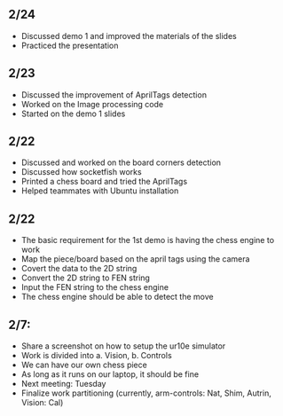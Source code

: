 ## 2/24
- Discussed demo 1 and improved the materials of the slides
- Practiced the presentation

## 2/23
- Discussed the improvement of AprilTags detection
- Worked on the Image processing code
- Started on the demo 1 slides

## 2/22
- Discussed and worked on the board corners detection
- Discussed how socketfish works
- Printed a chess board and tried the AprilTags
- Helped teammates with Ubuntu installation

## 2/22
- The basic requirement for the 1st demo is having the chess engine to work
- Map the piece/board based on the april tags using the camera
- Covert the data to the 2D string
- Convert the 2D string to FEN string
- Input the FEN string to the chess engine
- The chess engine should be able to detect the move

## 2/7:
- Share a screenshot on how to setup the ur10e simulator
- Work is divided into a. Vision, b. Controls
- We can have our own chess piece
- As long as it runs on our laptop, it should be fine
- Next meeting: Tuesday
- Finalize work partitioning (currently, arm-controls: Nat, Shim, Autrin, Vision: Cal)
